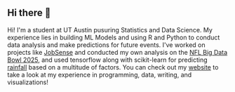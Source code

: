 ## Hi there 👋

Hi! I'm a student at UT Austin pusuring Statistics and Data Science. My experience lies in building ML Models and using R and Python to conduct data analysis and make predictions for future events. I've worked on projects like [JobSense](https://github.com/texasluminescence/job-trend-analyzer/) and conducted my own analysis on the [NFL Big Data Bowl 2025](https://github.com/ygnewyork/NFLDataBowl2025), and used tensorflow along with scikit-learn for predicting [rainfall](https://github.com/ygnewyork/binary_rainfall_model) based on a multitude of factors. You can check out my [website](ygnewyork.github.io) to take a look at my experience in programming, data, writing, and visualizations!
<!--
**ygnewyork/ygnewyork** is a ✨ _special_ ✨ repository because its `README.md` (this file) appears on your GitHub profile.

Here are some ideas to get you started:

- 🔭 I’m currently working on ...
- 🌱 I’m currently learning ...
- 👯 I’m looking to collaborate on ...
- 🤔 I’m looking for help with ...
- 💬 Ask me about ...
- 📫 How to reach me: ...
- 😄 Pronouns: ...
- ⚡ Fun fact: ...
-->
